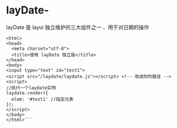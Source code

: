 # layDate-
layDate 是 layui 独立维护的三大组件之一 、用于对日期的操作
```<!DOCTYPE html>
<html>
<head>
  <meta charset="utf-8">
  <title>使用 layDate 独立版</title>
</head>
<body>
<input type="text" id="test1">
<script src="/laydate/laydate.js"></script> <!-- 改成你的路径 -->
<script>
//执行一个laydate实例
laydate.render({
  elem: '#test1' //指定元素
});
</script>
</body>
</html>```
